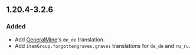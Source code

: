 ## 1.20.4-3.2.6

### Added
- Add [GeneralMine](https://github.com/GeneralMine)'s `de_de` translation.
- Add `itemGroup.forgottengraves.graves` translations for `de_de` and `ru_ru`.